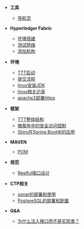- **工具**

  - [导航页](tools/nav_page)

- **Hyperledger Fabric**
  - [环境搭建](fabric/环境搭建)
  - [测试网络](fabric/byfn)
  - [添加机构](fabric/添加组织到通道)

- **环境**
  - [TTT启动](environment/ttt-start)
  - [提交流程](environment/fork-pr)
  - [linux安装JDK](environment/setup-jdk)
  - [linux相关记录](environment/linux)
  - [apache2部署https](environment/acme-apache2-https)
  
- **框架**
  - [TTT整体结构](framework/instruction)
  - [微服务中的安全访问控制](framework/security)
  - [Shiro在Spring Boot中的应用](framework/shiro-start)

- **MAVEN**
  - [POM](maven/pom)

- **规范**
  - [Restful接口设计](standard/restful-api)

- **CTP相关**
  - [sonar的部署和使用](ctp/sonar)
  - [PostgreSQL的部署和配置](ctp/PostgreSQL)

- **Q&A**
  - [为什么注入接口而不是实现类？](q&a/1)


